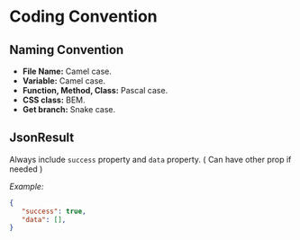 # Coding Convention

## Naming Convention

- **File Name:** Camel case.
- **Variable:** Camel case.
- **Function, Method, Class:** Pascal case.
- **CSS class:** BEM.
- **Get branch:** Snake case.

## JsonResult

Always include `success` property and `data` property. ( Can have other prop if needed ) 

*Example:*  

```json
{
   "success": true,
   "data": [],
}
